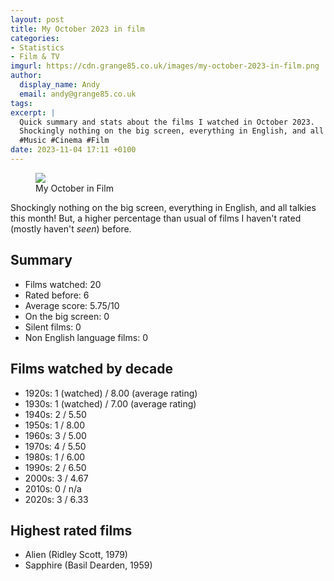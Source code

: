 ```yaml
---
layout: post
title: My October 2023 in film
categories:
- Statistics
- Film & TV
imgurl: https://cdn.grange85.co.uk/images/my-october-2023-in-film.png
author:
  display_name: Andy
  email: andy@grange85.co.uk
tags:
excerpt: |
  Quick summary and stats about the films I watched in October 2023.
  Shockingly nothing on the big screen, everything in English, and all talkies this month!
  #Music #Cinema #Film 
date: 2023-11-04 17:11 +0100
---
```

<figure class="aligncenter"><img src="https://cdn.grange85.co.uk/images/my-october-2023-in-film.png" class="img-responsive" /><figcaption>My October in Film</figcaption></figure>

Shockingly nothing on the big screen, everything in English, and all talkies this month! But, a higher percentage than usual of films I haven't rated (mostly haven't _seen_) before.

## Summary
 - Films watched: 20
 - Rated before: 6
 - Average score: 5.75/10
 - On the big screen: 0
 - Silent films: 0
 - Non English language films: 0

## Films watched by decade
 - 1920s: 1 (watched) / 8.00 (average rating)
 - 1930s: 1 (watched) / 7.00 (average rating)
 - 1940s: 2 / 5.50
 - 1950s: 1 / 8.00
 - 1960s: 3 / 5.00
 - 1970s: 4 / 5.50
 - 1980s: 1 / 6.00
 - 1990s: 2 / 6.50
 - 2000s: 3 / 4.67
 - 2010s: 0 / n/a
 - 2020s: 3 / 6.33

## Highest rated films
 - Alien (Ridley Scott, 1979)
 - Sapphire (Basil Dearden, 1959)

